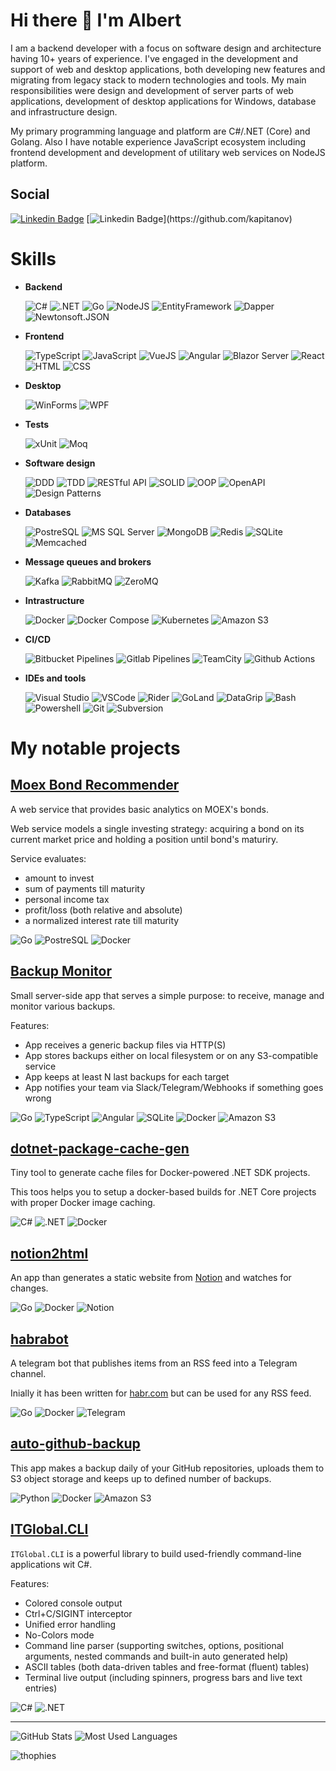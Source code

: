 <!--
**kapitanov/kapitanov** is a ✨ _special_ ✨ repository because its `README.md` (this file) appears on your GitHub profile.

Here are some ideas to get you started:

- 🔭 I’m currently working on ...
- 🌱 I’m currently learning ...
- 👯 I’m looking to collaborate on ...
- 🤔 I’m looking for help with ...
- 💬 Ask me about ...
- 📫 How to reach me: ...
- 😄 Pronouns: ...
- ⚡ Fun fact: ...
-->

# Hi there 👋 I'm Albert

I am a backend developer with a focus on software design and architecture having 10+ years of experience. I've engaged in the
development and support of web and desktop applications, both developing new features and migrating from legacy stack
to modern technologies and tools. My main responsibilities were design and development of server parts of web applications,
development of desktop applications for Windows, database and infrastructure design.

My primary programming language and platform are C#/.NET (Core) and Golang. Also I have notable experience JavaScript ecosystem including frontend development and development of utilitary web services on NodeJS platform.

## Social

[![Linkedin Badge](https://img.shields.io/badge/-@albertkapitanov-blue?style=for-the-badge&logo=Linkedin&logoColor=white&link=https://www.linkedin.com/in/albertkapitanov/)](https://www.linkedin.com/in/albertkapitanov)
[![Linkedin Badge](https://img.shields.io/badge/-@kapitanov-black?style=for-the-badge&logo=github&logoColor=white&link=[https://www.linkedin.com/in/albertkapitanov/](https://github.com/kapitanov))](https://github.com/kapitanov)

# Skills

* **Backend**

  ![C#](https://img.shields.io/badge/c%23-%23239120.svg?style=for-the-badge&logo=c-sharp&logoColor=white)
  ![.NET](https://img.shields.io/badge/.NET-5C2D91?style=for-the-badge&logo=dotnet&logoColor=white)
  ![Go](https://img.shields.io/badge/go-%2300ADD8.svg?style=for-the-badge&logo=go&logoColor=white)
  ![NodeJS](https://img.shields.io/badge/NodeJS-215732?style=for-the-badge&logo=nodedotjs&logoColor=white)
  ![EntityFramework](https://img.shields.io/badge/EntityFramework-512bd4?style=for-the-badge)
  ![Dapper](https://img.shields.io/badge/Dapper-159957?style=for-the-badge)
  ![Newtonsoft.JSON](https://img.shields.io/badge/Newtonsoft.JSON-337ab7?style=for-the-badge)

* **Frontend**

  ![TypeScript](https://img.shields.io/badge/TypeScript-%23007ACC.svg?style=for-the-badge&logo=typescript&logoColor=white)
  ![JavaScript](https://img.shields.io/badge/JavaScript-f0db4f.svg?style=for-the-badge&logo=javascript&logoColor=black)
  ![VueJS](https://img.shields.io/badge/VueJS-%2335495e.svg?style=for-the-badge&logo=vue.js&logoColor=white)
  ![Angular](https://img.shields.io/badge/Angular-%23B52E31.svg?style=for-the-badge&logo=angular&logoColor=white)
  ![Blazor Server](https://img.shields.io/badge/Blazor%20Server-512BD4.svg?style=for-the-badge&logo=blazor&logoColor=white)
  ![React](https://img.shields.io/badge/React-61dafb.svg?style=for-the-badge&logo=react&logoColor=black)
  ![HTML](https://img.shields.io/badge/HTML-E34F26.svg?style=for-the-badge&logo=html5&logoColor=white)
  ![CSS](https://img.shields.io/badge/CSS-1572B6.svg?style=for-the-badge&logo=css3&logoColor=white)

* **Desktop**

  ![WinForms](https://img.shields.io/badge/WinForms-0078D6?style=for-the-badge&logo=windows)
  ![WPF](https://img.shields.io/badge/WPF-0078D6?style=for-the-badge&logo=windows)

* **Tests**

  ![xUnit](https://img.shields.io/badge/xUnit-008888?style=for-the-badge)
  ![Moq](https://img.shields.io/badge/Moq-008888?style=for-the-badge)

* **Software design**

  ![DDD](https://img.shields.io/badge/Domain%20Driven%20Design-008800?style=for-the-badge)
  ![TDD](https://img.shields.io/badge/Test%20Driven%20Design-008800?style=for-the-badge)
  ![RESTful API](https://img.shields.io/badge/RESTful%20API-008800?style=for-the-badge)
  ![SOLID](https://img.shields.io/badge/SOLID-008800?style=for-the-badge)
  ![OOP](https://img.shields.io/badge/OOP-008800?style=for-the-badge)
  ![OpenAPI](https://img.shields.io/badge/OpenAPI-008800?style=for-the-badge)
  ![Design Patterns](https://img.shields.io/badge/Design%20Patterns-008800?style=for-the-badge)

* **Databases**

  ![PostreSQL](https://img.shields.io/badge/PostreSQL-%23316192.svg?style=for-the-badge&logo=postgresql&logoColor=white)
  ![MS SQL Server](https://img.shields.io/badge/MS%20SQL%20Server-CC2927.svg?style=for-the-badge&logo=microsoftsqlserver&logoColor=white)
  ![MongoDB](https://img.shields.io/badge/MongoDB-%234ea94b.svg?style=for-the-badge&logo=mongodb&logoColor=white)
  ![Redis](https://img.shields.io/badge/Redis-%23DD0031.svg?style=for-the-badge&logo=redis&logoColor=white)
  ![SQLite](https://img.shields.io/badge/SQLite-%2307405e.svg?style=for-the-badge&logo=sqlite&logoColor=white)
  ![Memcached](https://img.shields.io/badge/Memcached-008800.svg?style=for-the-badge&logoColor=white)

* **Message queues and brokers**

  ![Kafka](https://img.shields.io/badge/Apache%20Kafka-231F20.svg?style=for-the-badge&logo=apachekafka&logoColor=white)
  ![RabbitMQ](https://img.shields.io/badge/RabbitMQ-%23DD0031.svg?style=for-the-badge&logo=rabbitmq&logoColor=white)
  ![ZeroMQ](https://img.shields.io/badge/ZeroMQ-DF0000.svg?style=for-the-badge&logo=zeromq&logoColor=white)

* **Intrastructure**

  ![Docker](https://img.shields.io/badge/Docker-2496ED.svg?style=for-the-badge&logo=docker&logoColor=white)
  ![Docker Compose](https://img.shields.io/badge/Docker%20Compose-2496ED.svg?style=for-the-badge&logo=docker&logoColor=white)
  ![Kubernetes](https://img.shields.io/badge/Kubernetes-326CE5.svg?style=for-the-badge&logo=kubernetes&logoColor=white)
  ![Amazon S3](https://img.shields.io/badge/Amazon%20S3-569A31.svg?style=for-the-badge&logo=amazons3&logoColor=white)

* **CI/CD**

  ![Bitbucket Pipelines](https://img.shields.io/badge/Bitbucket%20Pipelines-0052CC.svg?style=for-the-badge&logo=bitbucket&logoColor=white)
  ![Gitlab Pipelines](https://img.shields.io/badge/Gitlab%20Pipelines-FC6D26.svg?style=for-the-badge&logo=gitlab&logoColor=white)
  ![TeamCity](https://img.shields.io/badge/TeamCity-000000.svg?style=for-the-badge&logo=teamcity&logoColor=white)
  ![Github Actions](https://img.shields.io/badge/Github%20Actions-2088FF.svg?style=for-the-badge&logo=githubactions&logoColor=white)

* **IDEs and tools**

  ![Visual Studio](https://img.shields.io/badge/VisualStudio-5C2D91.svg?style=for-the-badge&logo=visual-studio&logoColor=white)
  ![VSCode](https://img.shields.io/badge/VSCode-0078d7.svg?style=for-the-badge&logo=visual-studio-code&logoColor=white)
  ![Rider](https://img.shields.io/badge/Rider-000000?style=for-the-badge&logo=rider&logoColor=black&color=black&labelColor=green)
  ![GoLand](https://img.shields.io/badge/GoLand-000000?style=for-the-badge&logo=goland&logoColor=black&color=black&labelColor=green)
  ![DataGrip](https://img.shields.io/badge/DataGrip-000000?style=for-the-badge&logo=datagrip&logoColor=black&color=black&labelColor=green)
  ![Bash](https://img.shields.io/badge/Bash-4EAA25?style=for-the-badge&logo=gnubash&logoColor=black&color=black&labelColor=green)
  ![Powershell](https://img.shields.io/badge/Powershell-5391FE?style=for-the-badge&logo=powershell&logoColor=black&color=black&labelColor=green)
  ![Git](https://img.shields.io/badge/Git-%23F05033.svg?style=for-the-badge&logo=git&logoColor=white)
  ![Subversion](https://img.shields.io/badge/Subversion-809CC9?style=for-the-badge&logo=subversion&logoColor=black&color=black&labelColor=green)

# My notable projects

## [Moex Bond Recommender](https://github.com/kapitanov/moex-bond-recommender)

A web service that provides basic analytics on MOEX's bonds.

Web service models a single investing strategy:
acquiring a bond on its current market price and holding a position until bond's maturiry.

Service evaluates:

* amount to invest
* sum of payments till maturity
* personal income tax
* profit/loss (both relative and absolute)
* a normalized interest rate till maturity

![Go](https://img.shields.io/badge/Go-%2300ADD8.svg?style=for-the-badge&logo=go&logoColor=white)
![PostreSQL](https://img.shields.io/badge/PostreSQL-%23316192.svg?style=for-the-badge&logo=postgresql&logoColor=white)
![Docker](https://img.shields.io/badge/Docker-2496ED.svg?style=for-the-badge&logo=docker&logoColor=white)

## [Backup Monitor](https://github.com/ITGlobal/backupmonitor)

Small server-side app that serves a simple purpose: to receive, manage and monitor various backups.

Features:

* App receives a generic backup files via HTTP(S)
* App stores backups either on local filesystem or on any S3-compatible service
* App keeps at least N last backups for each target
* App notifies your team via Slack/Telegram/Webhooks if something goes wrong

![Go](https://img.shields.io/badge/Go-%2300ADD8.svg?style=for-the-badge&logo=go&logoColor=white)
![TypeScript](https://img.shields.io/badge/TypeScript-%23007ACC.svg?style=for-the-badge&logo=typescript&logoColor=white)
![Angular](https://img.shields.io/badge/Angular-%23B52E31.svg?style=for-the-badge&logo=angular&logoColor=white)
![SQLite](https://img.shields.io/badge/SQLite-%2307405e.svg?style=for-the-badge&logo=sqlite&logoColor=white)
![Docker](https://img.shields.io/badge/Docker-2496ED.svg?style=for-the-badge&logo=docker&logoColor=white)
![Amazon S3](https://img.shields.io/badge/Amazon%20S3-569A31.svg?style=for-the-badge&logo=amazons3&logoColor=white)

## [dotnet-package-cache-gen](https://github.com/ITGlobal/dotnet-package-cache-gen)

Tiny tool to generate cache files for Docker-powered .NET SDK projects.

This toos helps you to setup a docker-based builds for .NET Core projects with proper Docker image caching.

![C#](https://img.shields.io/badge/c%23-%23239120.svg?style=for-the-badge&logo=c-sharp&logoColor=white)
![.NET](https://img.shields.io/badge/.NET-5C2D91?style=for-the-badge&logo=dotnet&logoColor=white)
![Docker](https://img.shields.io/badge/Docker-2496ED.svg?style=for-the-badge&logo=docker&logoColor=white)

## [notion2html](https://github.com/kapitanov/notion2html)

An app than generates a static website from [Notion](https://www.notion.so/) and watches for changes.

![Go](https://img.shields.io/badge/Go-%2300ADD8.svg?style=for-the-badge&logo=go&logoColor=white)
![Docker](https://img.shields.io/badge/Docker-2496ED.svg?style=for-the-badge&logo=docker&logoColor=white)
![Notion](https://img.shields.io/badge/Notion-000000.svg?style=for-the-badge&logo=notion&logoColor=white)

## [habrabot](https://github.com/kapitanov/habrabot)

A telegram bot that publishes items from an RSS feed into a Telegram channel.

Inially it has been written for [habr.com](https://habr.com) but can be used for any RSS feed.

![Go](https://img.shields.io/badge/Go-%2300ADD8.svg?style=for-the-badge&logo=go&logoColor=white)
![Docker](https://img.shields.io/badge/Docker-2496ED.svg?style=for-the-badge&logo=docker&logoColor=white)
![Telegram](https://img.shields.io/badge/Telegram-26A5E4.svg?style=for-the-badge&logo=telegram&logoColor=white)

## [auto-github-backup](https://github.com/kapitanov/auto-github-backup)

This app makes a backup daily of your GitHub repositories, uploads them to S3 object storage and keeps up to defined number of backups.

![Python](https://img.shields.io/badge/Python-3776AB.svg?style=for-the-badge&logo=python&logoColor=white)
![Docker](https://img.shields.io/badge/Docker-2496ED.svg?style=for-the-badge&logo=docker&logoColor=white)
![Amazon S3](https://img.shields.io/badge/Amazon%20S3-569A31.svg?style=for-the-badge&logo=amazons3&logoColor=white)

## [ITGlobal.CLI](https://github.com/ITGlobal/CLI)

`ITGlobal.CLI` is a powerful library to build used-friendly command-line applications wit C#.

Features:

* Colored console output
* Ctrl+C/SIGINT interceptor
* Unified error handling
* No-Colors mode
* Command line parser (supporting switches, options, positional arguments, nested commands and built-in auto generated help)
* ASCII tables (both data-driven tables and free-format (fluent) tables)
* Terminal live output (including spinners, progress bars and live text entries)

![C#](https://img.shields.io/badge/c%23-%23239120.svg?style=for-the-badge&logo=c-sharp&logoColor=white)
![.NET](https://img.shields.io/badge/.NET-5C2D91?style=for-the-badge&logo=dotnet&logoColor=white)

---

![GitHub Stats](https://github-readme-stats.vercel.app/api?username=kapitanov&show_icons=true&hide_border=true&hide_title=true)
![Most Used Languages](https://github-readme-stats.vercel.app/api/top-langs/?username=kapitanov&hide_border=true&layout=compact&hide=logos,g-code,hlsl)

![thophies](https://github-profile-trophy.vercel.app/?username=kapitanov&column=8)
